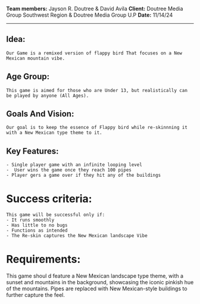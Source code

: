 **Team members:** Jayson R. Doutree & David Avila
**Client:** Doutree Media Group Southwest Region & Doutree Media Group U.P
**Date:** 11/14/24

---

## Idea: 
    Our Game is a remixed version of flappy bird That focuses on a New Mexican mountain vibe. 

## Age Group: 
    This game is aimed for those who are Under 13, but realistically can be played by anyone (All Ages).

## Goals And Vision:
    Our goal is to keep the essence of Flappy bird while re-skinnning it with a New Mexican type theme to it. 

## Key Features:
    - Single player game with an infinite looping level
    -  User wins the game once they reach 100 pipes
    - Player gers a game over if they hit any of the buildings

# Success criteria:
    This game will be successful only if:
    - It runs smoothly
    - Has little to no bugs
    - Functions as intended
    - The Re-skin captures the New Mexican landscape Vibe

# Requirements:

This game shoul d feature a New Mexican landscape type theme, with a sunset and mountains in the background, showcasing the iconic pinkish hue of the mountains. Pipes are replaced with New Mexican-style buildings to further capture the feel.